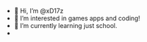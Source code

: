 - 👋 Hi, I’m @xD17z
- 👀 I’m interested in games apps and coding!
- 🌱 I’m currently learning just school.
- 
<!---
xD17z/xD17z is a ✨ special ✨ repository because its `README.md` (this file) appears on your GitHub profile.
You can click the Preview link to take a look at your changes.
--->
